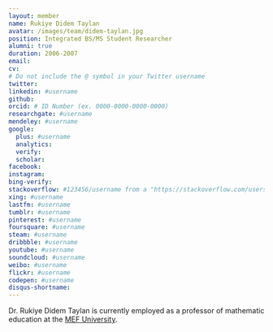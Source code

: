 ```yaml
---
layout: member
name: Rukiye Didem Taylan
avatar: /images/team/didem-taylan.jpg
position: Integrated BS/MS Student Researcher
alumni: true
duration: 2006-2007
email:
cv:
# Do not include the @ symbol in your Twitter username
twitter:
linkedin: #username
github:
orcid: # ID Number (ex. 0000-0000-0000-0000)
researchgate: #username
mendeley: #username
google:
  plus: #username
  analytics:
  verify:
  scholar:
facebook:
instagram:
bing-verify:
stackoverflow: #123456/username from a "https://stackoverflow.com/users/123456/username" link
xing: #username
lastfm: #username
tumblr: #username
pinterest: #username
foursquare: #username
steam: #username
dribbble: #username
youtube: #username
soundcloud: #username
weibo: #username
flickr: #username
codepen: #username
disqus-shortname:
---
```


Dr. Rukiye Didem Taylan is currently employed as a professor of mathematic education at the [MEF University](http://www.mef.edu.tr/en).
